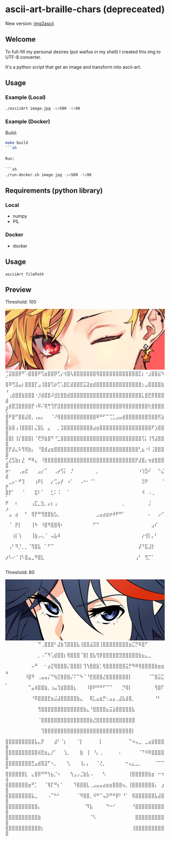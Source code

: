 # ascii-art-braille-chars (depreceated)

New version: [img2ascii](https://github.com/HTsuyoshi/img2ascii)

## Welcome

To full-fill my personal desires (put waifus in my shell) I created this img to UTF-8 converter.

It's a python script that get an image and transform into ascii-art.

## Usage

### Example (Local)

```sh
./asciiArt image.jpg -s=500 -t=90
```

### Example (Docker)

Build:

```sh
make build
```sh

Run:

```sh
./run-docker.sh image.jpg -s=500 -t=90
```

## Requirements (python library)

### Local

- numpy
- PIL

### Docker

- docker

## Usage
```
asciiArt filePath
```

## Preview

Threshold: 100

<img src="./assets/test1.jpg" width="585" />
⢉⣽⣿⣿⡿⠛⠡⣿⣿⣿⠟⢫⣶⣿⣿⡿⢋⡔⢺⣿⢧⣿⣿⣿⣿⣿⣿⣿⢿⣿⣿⣿⣿⣿⣿⣿⣿⣿⣿⣿⣿⣏⡆⠐⣰⣿⣿⣮⠳⠁
⣿⠿⢛⣽⣤⡆⣿⣿⣿⡏⣠⢸⣿⣿⢫⡶⢋⢡⣿⣏⣾⣿⣿⣟⣭⣽⣶⣾⣿⣿⣿⣿⣿⣿⣿⣿⣿⣿⣿⣿⣿⣿⡢⣠⣿⣿⣿⣿⣷⢠
⠀⢠⣾⣿⣿⣷⣿⣿⣿⠐⡸⣾⣿⣿⠼⣺⣗⣿⣿⣾⣿⣿⣿⣿⣿⣿⣿⣿⣿⣿⣿⣿⣿⣿⣿⣿⣿⣿⣿⣿⣿⣿⣅⣿⣟⡿⣿⣿⣿⣾
⣠⣾⣿⣹⣿⣿⣿⣿⡟⠰⠿⠌⢿⢛⢹⡟⣽⣿⣿⣿⣿⣿⣿⣿⣿⣿⣿⣿⣿⣿⣿⣿⣿⣿⣿⣿⢿⣿⣿⣿⣿⣿⣿⣿⢗⣿⣿⣿⣿⢏
⣿⠟⣿⠋⣿⣿⣼⣿⡀⢠⣤⡄⠀⠀⠈⠜⢿⣿⣿⣿⣿⣿⣿⣿⣿⣿⣿⣿⠿⠛⠋⠉⢉⣁⣠⣤⣾⣿⣿⣿⣿⣿⣿⣿⣻⣿⣿⢟⣵⣿
⣿⣷⣿⢠⢸⣿⣿⣿⡇⣌⣿⣇⠀⣄⠀⠀⡀⣹⣿⣿⣿⣿⣿⣿⣿⣿⣿⣴⣶⣿⣿⣿⣿⣿⣿⣿⣿⣿⣿⣿⣿⣿⣿⣿⣿⠟⣱⣿⣿⣿
⣿⣿⡇⢸⡎⣿⣿⣿⡇⠈⢟⡻⣷⣿⠛⠘⣁⣿⣿⣿⣿⣿⣿⣿⣿⣿⣿⣿⣿⣿⣿⣿⣿⣿⣿⣿⣿⣿⣿⣿⣿⣿⢫⡅⢸⢻⣼⣿⣿⣿
⣿⡟⣼⣄⠧⢻⢿⣷⡄⠀⠘⣿⣾⣴⣶⣿⣿⣿⣿⣿⣿⣿⣿⣿⣿⣿⣿⣿⣿⣿⣿⣿⣿⣿⣿⣿⣿⣿⣿⣿⣿⢃⣦⠐⠇⢨⣿⣿⣿⣿
⢋⣜⣫⣷⡆⣜⠀⠛⠿⣄⠀⠸⣿⣿⣿⣿⣿⣿⣿⣿⣿⣿⣿⣿⣿⣿⣿⣿⣿⣿⣿⣿⣿⣿⣿⣿⣿⣿⣿⣿⡟⣼⣿⡄⢶⣾⣿⣿⣿⣿
⡶⠂⠀⠀⢀⣤⣞⠀⠀⠀⣠⡔⠉⠀⠀⢀⡴⢫⡅⠀⡘⠀⠀⠀⠀⠀⠀⠀⡀⠀⠀⠀⠀⠀⠀⠀⠀⠀⠀⠀⠀⠰⢱⣫⠎⠀⠀⠑⣌⣾
⠀⣀⡤⠂⠛⢹⠀⠀⠀⢰⠟⡇⠀⠀⡔⢉⡤⡞⠀⠰⠁⠀⠀⠠⠒⠂⠈⠁⠀⠀⠀⠀⠀⠀⠀⠀⠀⠀⠀⠀⠀⠀⢝⠟⠀⠀⠀⠀⠈⡟
⣿⡟⠁⠀⠀⠈⠀⠀⠀⣯⠇⠁⠀⠀⣃⠅⠨⠀⠀⠁⠀⠀⠀⠀⠀⠀⠀⠀⠀⠀⠀⠀⠀⠀⠀⠀⠀⠀⠀⠀⠀⠀⠺⠀⠠⢀⠀⠀⠀⠁
⠟⠀⠀⠆⠀⠀⠀⠀⢠⣏⣀⣳⡀⡤⡆⢠⠀⠀⠀⠀⠀⠀⠀⠀⠀⠀⠀⠀⠀⠀⠀⠀⠀⠀⠀⠀⡀⠀⠀⠀⠀⠀⠀⠀⡨⠀⠀⠀⠀⡰
⠀⣠⠀⣴⠀⠀⠃⠀⢿⡟⠛⢻⣿⣿⣷⣣⡀⠀⠀⠀⠀⠀⠀⠀⠀⠀⠀⠀⣀⣤⣴⣶⡶⠾⠟⠛⠁⠀⠀⠀⠀⠀⠀⠀⠄⠀⠀⡠⠊⠀
⠀⠈⠀⡟⡇⠀⠀⠀⢸⠳⠀⠸⣿⠻⣿⣿⢿⠆⠀⠀⠀⠀⠀⠀⠀⠀⠀⠋⠉⠀⠀⠀⠀⠀⠀⠀⠀⠀⠀⠀⠀⠀⠀⠀⠀⣠⠎⠀⠀⠀
⠀⠀⢰⡇⢱⠀⠀⠀⢸⣷⡠⢄⠈⠀⢤⣧⠾⠀⠀⠀⠀⠀⠀⠀⠀⠀⠀⠀⠀⠀⠀⠀⠀⠀⠀⠀⠀⠀⠀⠀⠀⠀⡔⢺⡇⡄⠃⠀⠀⠀
⠀⢠⠃⠻⡘⡀⡀⠈⢻⣿⣧⠀⠁⠋⠉⠀⠀⠀⠀⠀⠀⠀⠀⠀⠀⠀⠀⠀⠀⠀⠀⠀⠀⠀⠀⠀⠀⠀⠀⠀⠀⡼⠙⣯⣸⡗⠀⠀⠀⠀
⡴⠣⠔⠈⢸⠣⣿⣤⣀⠻⣿⣇⠀⠀⠀⠀⠀⠀⠀⠀⠀⠀⠀⠀⠀⠀⠀⠀⠀⠀⠀⠀⠀⠀⠀⠀⠀⠀⠀⠀⢠⠃⠀⢻⡉⠁⠀⠀⠀⠀


Threshold: 80

<img src="./assets/test.jpg" width="585" />
⠀⠀⠀⠀⠀⠀⠀⠀⠀⠀⠙⢀⣿⣿⣿⠃⣼⣷⢹⣿⣿⣿⣧⢸⣿⣿⣼⣽⣿⢸⣿⣿⣿⣿⣿⣿⣿⣿⣶⣍⡛⠿⣿⠋⠀⠀⠀⠀⠀⠀
⠀⠀⠀⠀⠀⠀⠀⠀⠀⠀⡀⠠⠉⠻⢡⣾⣿⣿⡆⢿⣿⣿⣿⠈⣿⡇⣿⣧⢻⡿⣿⣿⣿⣿⣿⣻⣿⣿⣿⣿⣿⣷⣦⣄⣀⠀⠀⠀⠀⠀
⠀⠀⠀⠀⠀⠀⠀⠀⠤⠛⠀⠀⠂⣴⣝⢿⣿⣿⣿⡌⣿⣿⣿⡇⢹⢳⣿⣿⣷⡁⢿⣿⣿⣿⣿⣿⣿⣭⡛⠻⠿⢿⣿⣿⣿⣿⣷⣶⣶⣤
⠀⠀⠀⠀⠀⠀⠸⣿⠻⠀⢀⣤⣤⡌⠙⢷⣝⣿⣿⣿⡌⠍⠉⠳⠈⠘⣟⣿⣿⣿⣜⣿⣿⣿⣿⣿⣿⣿⡇⠀⠀⠀⠀⠀⠈⠉⣿⣭⣍⡀
⠀⠀⠀⠀⠀⠀⠀⠉⣤⢾⣿⣿⣷⡀⢰⣤⢹⣾⣿⣿⣿⣆⠀⠀⠀⠸⡿⠟⠛⠛⠋⠉⠉⠀⠀⠀⡙⢿⡇⠀⠀⠀⠀⠀⠀⠀⢻⣿⠏⠀
⠀⠀⠀⠀⠀⠀⠀⠀⠘⠿⣿⣿⣿⣟⣶⣬⣼⣿⣿⣿⣿⣿⣷⣄⠀⠀⢿⣅⣤⣶⡛⢂⣤⣤⢀⣼⣧⣾⣿⡀⠀⠀⠀⠀⠀⠀⠘⠃⠀⠀
⠀⠀⠀⠀⠀⠀⠀⠀⠀⠀⢻⣿⣿⣿⣿⣿⣿⣿⣿⣿⣿⣿⣿⣿⣷⣄⠘⣿⣿⣿⣿⣦⣭⣵⣿⣿⣿⣿⣿⣧⠀⠀⠀⠀⠀⠀⠀⠀⠀⠀
⠀⠀⠀⠀⠀⠀⠀⠀⠀⠀⠈⣿⣿⣿⣿⣿⣿⣿⣿⣿⣿⣿⣿⣿⣿⣿⣷⣜⣿⣿⣿⣿⣿⣿⣿⣿⣿⣿⣿⣿⠀⠀⠀⠀⠀⠀⠀⠀⠀⠀
⠀⠀⠀⠀⠀⠀⠀⠀⠀⠀⠀⢹⣿⣿⣿⣿⣿⣿⣿⣿⣿⣿⣿⣿⣿⣿⣿⣿⣿⣿⣿⣿⣿⣿⣿⣿⣿⣿⣿⡇⠀⠀⠀⠀⠀⠀⠀⠀⠀⠀
⣿⣿⣿⣿⣿⣿⣿⣿⣿⣧⣄⡟⠀⠀⠀⣼⠃⠈⡆⠀⠀⠀⠈⡇⠀⠀⠀⠀⠀⡇⠀⠀⠀⠀⠀⠀⠀⠀⠉⠲⢤⣀⠀⣀⣴⣾⣿⣿⣿⣿
⣿⣿⣿⣿⣿⣿⣿⣿⣿⣿⢾⣟⣶⣄⡜⠁⠀⠀⢱⡀⠀⠀⠀⣷⠀⢸⠀⠘⡄⢀⠀⠀⠀⠀⠀⠄⠀⠀⠀⠀⠀⠈⠙⠺⠿⣿⣿⣿⣿⣿
⣿⣿⣿⣿⣿⣿⣿⣿⣛⣤⣾⣿⣽⠋⠢⡀⠀⠀⠀⢣⠀⠀⠀⢸⡄⡄⠀⠀⠈⢜⡀⠀⠀⠀⠀⠀⠀⠒⢤⣄⣀⡀⠀⠀⠀⠀⠈⠉⠉⠛
⣿⣿⣿⣿⣿⣿⣇⠀⣄⣿⡿⠛⠛⢳⣦⡈⠢⠀⠀⠀⢳⣠⡠⣈⣷⣧⠠⠀⠀⠀⠣⠀⠀⠀⠀⠀⠀⠀⢸⣿⣿⣿⣿⣿⣷⣶⠀⠒⠲⢾
⣿⣿⣿⣿⣿⣿⣿⣶⠛⡁⠀⠀⠈⢿⡏⠛⡆⠁⠀⠀⠀⠹⣿⣿⣿⣇⢀⣠⣤⣤⣴⣶⣶⣿⣿⣿⢦⡀⢸⣿⣿⣿⣿⣿⣿⣿⡄⠀⣰⣿
⣿⣿⣿⣿⣿⣿⣿⣿⣧⣀⠀⠀⠀⠠⠉⠓⠃⠀⠀⠀⠀⠀⠈⠻⣿⣿⡀⠺⠛⠉⢤⡽⠛⠛⡿⠃⠘⠁⠀⢿⣿⣿⣿⣿⣿⣿⣧⣼⣿⣿
⣿⣿⣿⣿⣿⣿⣿⣿⣿⣿⡄⠀⠀⠀⠀⠀⠀⠀⠀⠀⠀⠀⠀⠀⠈⠻⣧⠀⠀⠀⠀⠙⠒⠊⠀⠀⠀⠀⠀⠘⣿⣿⣿⣿⣿⣿⣿⣿⣿⣿
⣿⣿⣿⣿⣿⣿⣿⣿⣿⣿⣷⠀⠀⠀⠀⠀⠀⠀⠀⠀⠀⠀⠀⠀⠀⠀⠈⠣⠀⠀⠀⠀⠀⠀⠀⠀⠀⠀⠀⠀⣿⣿⣿⣿⣿⣿⣿⣿⣿⣿
⣿⣿⣿⣿⣿⣿⣿⣿⣿⣿⣿⡆⠀⠀⠀⠀⠀⠀⠀⠀⠀⠀⠀⠀⠀⠀⠀⠀⠀⠀⠀⠀⠀⠀⠀⠀⠀⠀⠀⢸⣿⣿⣿⣿⣿⣿⣿⣿⣿⣿

